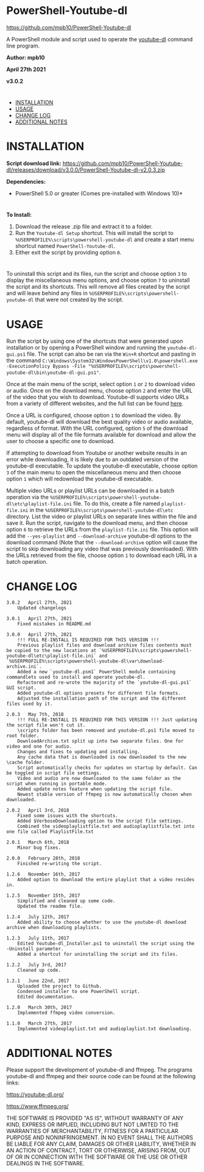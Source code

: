 # PowerShell-Youtube-dl
https://github.com/mpb10/PowerShell-Youtube-dl

A PowerShell module and script used to operate the [youtube-dl](https://github.com/ytdl-org/youtube-dl) command line program.


**Author: mpb10**

**April 27th 2021**

**v3.0.2**

#

 - [INSTALLATION](#installation)
 - [USAGE](#usage)
 - [CHANGE LOG](#change-log)
 - [ADDITIONAL NOTES](#additional-notes)
 
#

# INSTALLATION

**Script download link:** https://github.com/mpb10/PowerShell-Youtube-dl/releases/download/v3.0.0/PowerShell-Youtube-dl-v2.0.3.zip

**Dependencies:**

* PowerShell 5.0 or greater (Comes pre-installed with Windows 10)*

#

**To Install:** 

1. Download the release .zip file and extract it to a folder.
1. Run the `Youtube-dl Setup` shortcut. This will install the script to `%USERPROFILE%\scripts\powershell-youtube-dl` and create a start menu shortcut named `PowerShell-Youtube-dl`.
1. Either exit the script by providing option `0`.

#

To uninstall this script and its files, run the script and choose option `3` to display the miscellaneous menu options, and choose option `7` to uninstall the script and its shortcuts. This will remove all files created by the script and will leave behind any files in `%USERPROFILE%\scripts\powershell-youtube-dl` that were not created by the script.

# USAGE

Run the script by using one of the shortcuts that were generated upon installation or by opening a PowerShell window and running the `youtube-dl-gui.ps1` file. The script can also be ran via the `Win+R` shortcut and pasting in the command `C:\Windows\System32\WindowsPowerShell\v1.0\powershell.exe -ExecutionPolicy Bypass -File "%USERPROFILE%\scripts\powershell-youtube-dl\bin\youtube-dl-gui.ps1"`.

Once at the main menu of the script, select option `1` or `2` to download video or audio. Once on the download menu, choose option `2` and enter the URL of the video that you wish to download. Youtube-dl supports video URLs from a variety of different websites, and the full list can be found [here](https://github.com/ytdl-org/youtube-dl/blob/master/docs/supportedsites.md).

Once a URL is configured, choose option `1` to download the video. By default, youtube-dl will download the best quality video or audio available, regardless of format. With the URL configured, option `5` of the download menu will display all of the file formats available for download and allow the user to choose a specific one to download.

If attempting to download from Youtube or another website results in an error while downloading, it is likely due to an outdated version of the youtube-dl executable. To update the youtube-dl executable, choose option `3` of the main menu to open the miscellaneous menu and then choose option `1` which will redownload the youtube-dl executable.

Multiple video URLs or playlist URLs can be downloaded in a batch operation via the `%USERPROFILE%\scripts\powershell-youtube-dl\etc\playlist-file.ini` file. To do this, create a file named `playlist-file.ini` in the `%USERPROFILE%\scripts\powershell-youtube-dl\etc` directory. List the video or playlist URLs on separate lines within the file and save it. Run the script, navigate to the download menu, and then choose option `6` to retrieve the URLs from the `playlist-file.ini` file. This option will add the `--yes-playlist` and `--download-archive` youtube-dl options to the download command (Note that the `--download-archive` option will cause the script to skip downloading any video that was previously downloaded). With the URLs retrieved from the file, choose option `1` to download each URL in a batch operation.


# CHANGE LOG

	3.0.2   April 27th, 2021
		Updated changelogs

	3.0.1   April 27th, 2021
		Fixed mistakes in README.md

	3.0.0   April 27th, 2021
		!!! FULL RE-INSTALL IS REQUIRED FOR THIS VERSION !!!
		Previous playlist files and download archive files contents must be copied to the new locations at `%USERPROFILE%\scripts\powershell-youtube-dl\etc\playlist-file.ini` and `%USERPROFILE%\scripts\powershell-youtube-dl\var\download-archive.ini`.
		Added a new `youtube-dl.psm1` PowerShell module containing commandlets used to install and operate youtube-dl.
		Refactored and re-wrote the majority of the `youtube-dl-gui.ps1` GUI script.
		Added youtube-dl options presets for different file formats.
		Adjusted the installation path of the script and the different files used by it.

	2.0.3	May 7th, 2018
		!!! FULL RE-INSTALL IS REQUIRED FOR THIS VERSION !!! Just updating the script file won't cut it.
		\scripts folder has been removed and youtube-dl.ps1 file moved to root folder.
		DownloadArchive.txt split up into two separate files. One for video and one for audio.
		Changes and fixes to updating and installing.
		Any cache data that is downloaded is now downloaded to the new \cache folder.
		Script automatically checks for updates on startup by default. Can be toggled in script file settings.
		Video and audio are now downloaded to the same folder as the script when running in portable mode.
		Added update notes feature when updating the script file.
		Newest stable version of ffmpeg is now automatically chosen when downloaded.

	2.0.2	April 3rd, 2018
		Fixed some issues with the shortcuts.
		Added $VerboseDownloading option to the script file settings.
		Combined the videoplaylistfile.txt and audioplaylistfile.txt into one file called PlaylistFile.txt
	
	2.0.1	March 6th, 2018
		Minor bug fixes.

	2.0.0	February 28th, 2018
		Finished re-writing the script.

	1.2.6	November 16th, 2017
		Added option to download the entire playlist that a video resides in.

	1.2.5	November 15th, 2017
		Simplified and cleaned up some code.
		Updated the readme file.

	1.2.4	July 12th, 2017
		Added ability to choose whether to use the youtube-dl download archive when downloading playlists.

	1.2.3	July 11th, 2017
		Edited Youtube-dl_Installer.ps1 to uninstall the script using the -Uninstall parameter.
		Added a shortcut for uninstalling the script and its files.

	1.2.2	July 3rd, 2017
		Cleaned up code.

	1.2.1	June 22nd, 2017
		Uploaded the project to Github.
		Condensed installer to one PowerShell script.
		Edited documentation.
		
	1.2.0	March 30th, 2017
		Implemented ffmpeg video conversion.
		
	1.1.0	March 27th, 2017
		Implemented videoplaylist.txt and audioplaylist.txt downloading.


# ADDITIONAL NOTES

Please support the development of youtube-dl and ffmpeg. The programs youtube-dl and ffmpeg and their source code can be found at the following links:

https://youtube-dl.org/

https://www.ffmpeg.org/


THE SOFTWARE IS PROVIDED "AS IS", WITHOUT WARRANTY OF ANY KIND, EXPRESS OR IMPLIED, INCLUDING BUT NOT LIMITED TO THE WARRANTIES OF MERCHANTABILITY, FITNESS FOR A PARTICULAR PURPOSE AND NONINFRINGEMENT. IN NO EVENT SHALL THE AUTHORS BE LIABLE FOR ANY CLAIM, DAMAGES OR OTHER LIABILITY, WHETHER IN AN ACTION OF CONTRACT, TORT OR OTHERWISE, ARISING FROM, OUT OF OR IN CONNECTION WITH THE SOFTWARE OR THE USE OR OTHER DEALINGS IN THE SOFTWARE.
